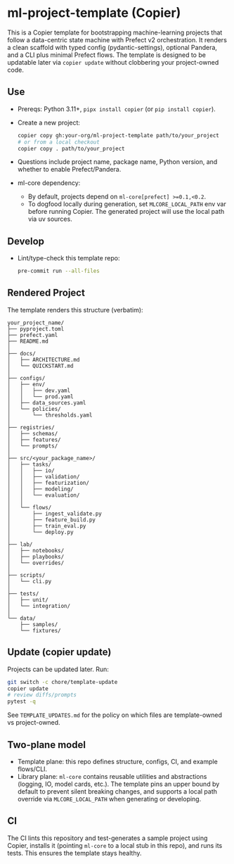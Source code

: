 # ml-project-template (Copier)

This is a Copier template for bootstrapping machine-learning projects that follow a data-centric state machine with Prefect v2 orchestration. It renders a clean scaffold with typed config (pydantic-settings), optional Pandera, and a CLI plus minimal Prefect flows. The template is designed to be updatable later via `copier update` without clobbering your project-owned code.

## Use

- Prereqs: Python 3.11+, `pipx install copier` (or `pip install copier`).
- Create a new project:

  ```bash
  copier copy gh:your-org/ml-project-template path/to/your_project
  # or from a local checkout
  copier copy . path/to/your_project
  ```

- Questions include project name, package name, Python version, and whether to enable Prefect/Pandera.

- ml-core dependency:
  - By default, projects depend on `ml-core[prefect] >=0.1,<0.2`.
  - To dogfood locally during generation, set `MLCORE_LOCAL_PATH` env var before running Copier. The generated project will use the local path via uv sources.

## Develop

- Lint/type-check this template repo:

  ```bash
  pre-commit run --all-files
  ```

## Rendered Project

The template renders this structure (verbatim):

```
your_project_name/
├── pyproject.toml
├── prefect.yaml
├── README.md
│
├── docs/
│   ├── ARCHITECTURE.md
│   └── QUICKSTART.md
│
├── configs/
│   ├── env/
│   │   ├── dev.yaml
│   │   └── prod.yaml
│   ├── data_sources.yaml
│   └── policies/
│       └── thresholds.yaml
│
├── registries/
│   ├── schemas/
│   ├── features/
│   └── prompts/
│
├── src/<your_package_name>/
│   ├── tasks/
│   │   ├── io/
│   │   ├── validation/
│   │   ├── featurization/
│   │   ├── modeling/
│   │   └── evaluation/
│   │
│   └── flows/
│       ├── ingest_validate.py
│       ├── feature_build.py
│       ├── train_eval.py
│       └── deploy.py
│
├── lab/
│   ├── notebooks/
│   ├── playbooks/
│   └── overrides/
│
├── scripts/
│   └── cli.py
│
├── tests/
│   ├── unit/
│   └── integration/
│
└── data/
    ├── samples/
    └── fixtures/
```

## Update (copier update)

Projects can be updated later. Run:

```bash
git switch -c chore/template-update
copier update
# review diffs/prompts
pytest -q
```

See `TEMPLATE_UPDATES.md` for the policy on which files are template-owned vs project-owned.

## Two-plane model

- Template plane: this repo defines structure, configs, CI, and example flows/CLI.
- Library plane: `ml-core` contains reusable utilities and abstractions (logging, IO, model cards, etc.). The template pins an upper bound by default to prevent silent breaking changes, and supports a local path override via `MLCORE_LOCAL_PATH` when generating or developing.

## CI

The CI lints this repository and test-generates a sample project using Copier, installs it (pointing `ml-core` to a local stub in this repo), and runs its tests. This ensures the template stays healthy.

